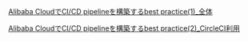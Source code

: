[Alibaba CloudでCI/CD pipelineを構築するbest practice(1)_全体](https://qiita.com/dennis_wang/items/98ff3ef20bdd2e2cb6b9)

[Alibaba CloudでCI/CD pipelineを構築するbest practice(2)_CircleCI利用](https://qiita.com/dennis_wang/items/8b6ce8436c0fd9c2260a)

